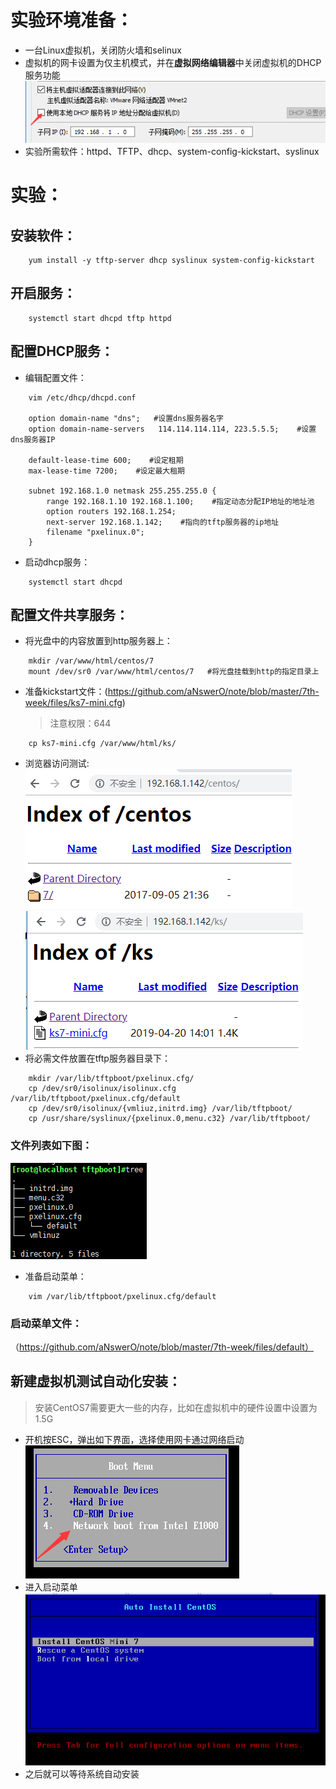 # 实验环境准备：
+ 一台Linux虚拟机，关闭防火墙和selinux  
+ 虚拟机的网卡设置为仅主机模式，并在**虚拟网络编辑器**中关闭虚拟机的DHCP服务功能
![avagar](https://github.com/aNswerO/note/blob/master/7th-week/pic/%E8%87%AA%E5%8A%A8%E5%8C%96%E5%AE%89%E8%A3%85%E7%B3%BB%E7%BB%9F%E5%AE%9E%E9%AA%8C1.png)
+ 实验所需软件：httpd、TFTP、dhcp、system-config-kickstart、syslinux

# 实验：
## 安装软件：
```shell
    yum install -y tftp-server dhcp syslinux system-config-kickstart
```
## 开启服务：
```shell
    systemctl start dhcpd tftp httpd
```
## 配置DHCP服务：
+ 编辑配置文件：
```shell
    vim /etc/dhcp/dhcpd.conf

    option domain-name "dns";   #设置dns服务器名字
    option domain-name-servers   114.114.114.114, 223.5.5.5;    #设置dns服务器IP

    default-lease-time 600;    #设定租期
    max-lease-time 7200;    #设定最大租期

    subnet 192.168.1.0 netmask 255.255.255.0 {
        range 192.168.1.10 192.168.1.100;    #指定动态分配IP地址的地址池
        option routers 192.168.1.254;
        next-server 192.168.1.142;    #指向的tftp服务器的ip地址
        filename "pxelinux.0";
    }
```
+ 启动dhcp服务：
```
    systemctl start dhcpd
```
## 配置文件共享服务：
+ 将光盘中的内容放置到http服务器上：
```shell
    mkdir /var/www/html/centos/7
    mount /dev/sr0 /var/www/html/centos/7   #将光盘挂载到http的指定目录上
```
+ 准备kickstart文件：(https://github.com/aNswerO/note/blob/master/7th-week/files/ks7-mini.cfg)
    >注意权限：644
```shell
    cp ks7-mini.cfg /var/www/html/ks/
```
+ 浏览器访问测试:  
![avagar](https://github.com/aNswerO/note/blob/master/7th-week/pic/%E8%87%AA%E5%8A%A8%E5%8C%96%E5%AE%89%E8%A3%85%E7%B3%BB%E7%BB%9F%E5%AE%9E%E9%AA%8C2.png)  
![avagar](https://github.com/aNswerO/note/blob/master/7th-week/pic/%E8%87%AA%E5%8A%A8%E5%8C%96%E5%AE%89%E8%A3%85%E7%B3%BB%E7%BB%9F%E5%AE%9E%E9%AA%8C3.png)
+ 将必需文件放置在tftp服务器目录下：
```shell
    mkdir /var/lib/tftpboot/pxelinux.cfg/
    cp /dev/sr0/isolinux/isolinux.cfg /var/lib/tftpboot/pxelinux.cfg/default
    cp /dev/sr0/isolinux/{vmliuz,initrd.img} /var/lib/tftpboot/
    cp /usr/share/syslinux/{pxelinux.0,menu.c32} /var/lib/tftpboot/
```
### 文件列表如下图：
![avagar](https://github.com/aNswerO/note/blob/master/7th-week/pic/%E8%87%AA%E5%8A%A8%E5%8C%96%E5%AE%89%E8%A3%85%E7%B3%BB%E7%BB%9F%E5%AE%9E%E9%AA%8C4.png)
+ 准备启动菜单：
```shell
    vim /var/lib/tftpboot/pxelinux.cfg/default
```
### 启动菜单文件：
（https://github.com/aNswerO/note/blob/master/7th-week/files/default）


## 新建虚拟机测试自动化安装：
>安装CentOS7需要更大一些的内存，比如在虚拟机中的硬件设置中设置为1.5G
+ 开机按ESC，弹出如下界面，选择使用网卡通过网络启动  
![avagar](https://github.com/aNswerO/note/blob/master/7th-week/pic/%E8%87%AA%E5%8A%A8%E5%8C%96%E5%AE%89%E8%A3%85%E5%AE%9E%E9%AA%8C5.png)
+ 进入启动菜单  
![avagar](https://github.com/aNswerO/note/blob/master/7th-week/pic/%E8%87%AA%E5%8A%A8%E5%8C%96%E5%AE%89%E8%A3%85%E7%B3%BB%E7%BB%9F%E5%AE%9E%E9%AA%8C6.png)
+ 之后就可以等待系统自动安装
